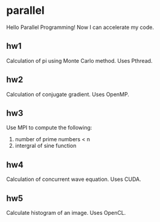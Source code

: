 # parallel

Hello Parallel Programming! Now I can accelerate my code.

## hw1

Calculation of pi using Monte Carlo method. Uses Pthread.

## hw2

Calculation of conjugate gradient. Uses OpenMP.

## hw3

Use MPI to compute the following:
1. number of prime numbers < n
2. intergral of sine function

## hw4

Calculation of concurrent wave equation. Uses CUDA.

## hw5

Calculate histogram of an image. Uses OpenCL.
